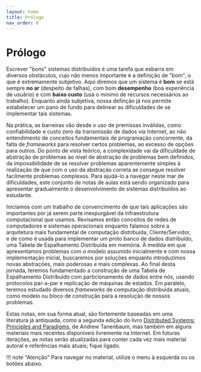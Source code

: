 ```yaml
---
layout: home
title: Prólogo
nav_order: 0
---
```


# Prólogo

Escrever "bons" sistemas distribuídos é uma tarefa que esbarra em diversos obstáculos, cujo não menos importante é a definição de "bom", o que é extremamente subjetivo. 
Aqui diremos que um sistema é **bom** se está sempre **no ar** (despeito de falhas), com bom **desempenho** (boa experiência de usuário) e com **baixo custo** (usa o mínimo de recursos necessários ao trabalho). Enquanto ainda subjetiva, nossa definção já nos permite estabelecer um pano de fundo para delinear as dificuldades de se implementar tais sistemas.

Na prática, as barreiras vão desde o uso de premissas inválidas, como confiabilidade e custo zero da transmissão de dados via Internet, ao não entendimento de conceitos fundamentais de programação concorrente, da falta de *frameworks* para resolver certos problemas, ao excesso de opções para outros.
Do ponto de vista teórico, a complexidade vai da dificuldade de abstração de problemas ao nível de abstração de problemas bem definidos, da impossibilidade de se resolver problemas aparentemente simples à realização de que com o uso da abstração correta se consegue resolver facilmente problemas complexos.
Para ajudá-lo a navegar neste mar de dificuldades, este conjunto de notas de aulas está sendo organizado para apresentar gradualmente o desenvolvimento de sistemas distribuídos ao estudante.

Iniciamos com um trabalho de convencimento de que tais aplicações são importantes por já serem parte inexpurgável da infraestrutura computacional que usamos.
Revisamos então conceitos de redes de computadores e sistemas operacionais enquanto falamos sobre a arquitetura mais fundamental de computação distribuída, Cliente/Servidor, e de como é usada para implementar um proto banco de dados distribuído, uma Tabela de Espalhamento Distribuída em memória.
À medida em que apresentamos problemas com o modelo assumido inicialmente e com nossa implementação inicial, buscaremos por soluções enquanto introduzimos novas abstrações, mais poderosas e mais complexas.
Ao final desta jornada, teremos fundamentado a construção de uma Tabela de Espalhamento Distribuído com particionamento de dados entre nós, usando protocolos par-a-par e replicação de máquinas de estados.
Em paralelo, teremos estudado diversos *frameworks* de computação distribuída atuais, como modelo ou bloco de construção para a resolução de nossos problemas.

Estas notas, em sua forma atual, são fortemente baseadas em uma literatura já antiquada, como a segunda edição do livro [Distributed Systems: Principles and Paradigms](https://www.amazon.com.br/Distributed-Systems-Principles-Andrew-Tanenbaum/dp/153028175X), de Andrew Tanenbaum, mas também em alguns materiais mais recentes disponíveis livremente na Internet.
Em futuras iterações, as notas serão atualizadas para conter cada vez mais material autoral e referências mais atuais; fique ligado.


!!! note "Atenção"
    Para navegar no material, utilize o menu à esquerda ou os botões abaixo.

